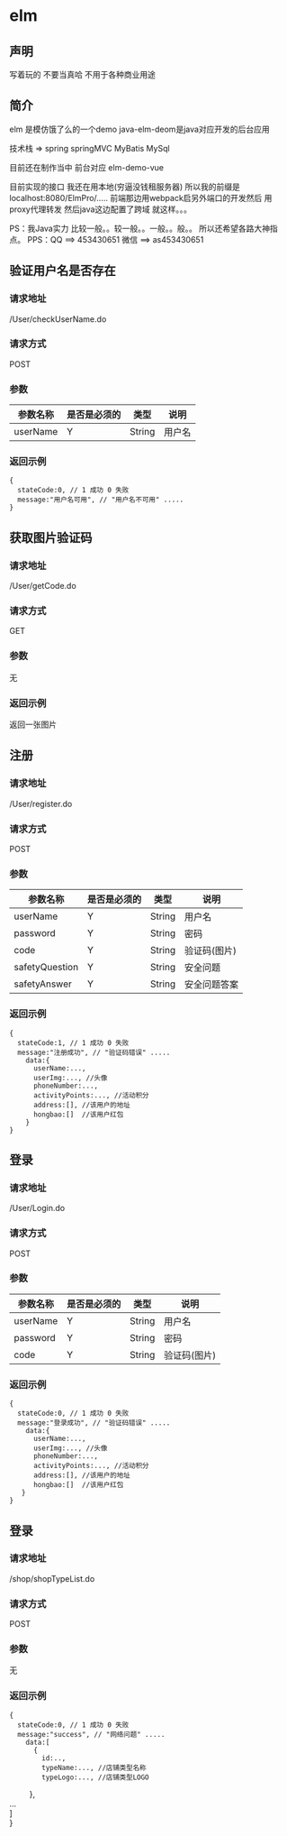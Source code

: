 # elm
## 声明
写着玩的 不要当真哈 不用于各种商业用途

## 简介
elm 是模仿饿了么的一个demo java-elm-deom是java对应开发的后台应用 

技术栈 => spring springMVC MyBatis MySql 

目前还在制作当中 前台对应 elm-demo-vue

目前实现的接口 我还在用本地(穷逼没钱租服务器) 所以我的前缀是localhost:8080/ElmPro/..... 前端那边用webpack启另外端口的开发然后 用proxy代理转发 然后java这边配置了跨域 就这样。。。

PS：我Java实力 比较一般。。较一般。。一般。。般。。 所以还希望各路大神指点。
PPS：QQ ==> 453430651 微信 ==> as453430651 

## 验证用户名是否存在
### 请求地址
 /User/checkUserName.do
### 请求方式
POST
### 参数

参数名称 | 是否是必须的 | 类型  | 说明
---------|--------------|-------|----- 
userName | Y            | String|用户名

### 返回示例
    {
      stateCode:0, // 1 成功 0 失败
      message:"用户名可用", // "用户名不可用" .....
    }

## 获取图片验证码
### 请求地址
 /User/getCode.do
### 请求方式
GET
### 参数
无
### 返回示例
返回一张图片


## 注册
### 请求地址
 /User/register.do
### 请求方式
POST
### 参数

参数名称      | 是否是必须的 | 类型  | 说明
--------------|--------------|-------|----- 
userName      | Y            | String|用户名
password      | Y            | String|密码 
code          | Y            | String|验证码(图片)
safetyQuestion| Y            | String|安全问题
safetyAnswer  | Y            | String|安全问题答案

### 返回示例
    {
      stateCode:1, // 1 成功 0 失败
      message:"注册成功", // "验证码错误" .....
        data:{
          userName:...,
          userImg:..., //头像
          phoneNumber:..., 
          activityPoints:..., //活动积分
          address:[], //该用户的地址
          hongbao:[]  //该用户红包
        }
    }



## 登录
### 请求地址
 /User/Login.do
### 请求方式
POST
### 参数

参数名称 | 是否是必须的 | 类型  | 说明
---------|--------------|-------|----- 
userName | Y            | String|用户名
password | Y            | String|密码 
code     | Y            | String|验证码(图片)

### 返回示例
    {
      stateCode:0, // 1 成功 0 失败
      message:"登录成功", // "验证码错误" .....
        data:{
          userName:...,
          userImg:..., //头像
          phoneNumber:..., 
          activityPoints:..., //活动积分
          address:[], //该用户的地址
          hongbao:[]  //该用户红包
       }
    }

## 登录
### 请求地址
 /shop/shopTypeList.do
### 请求方式
POST
### 参数
无
### 返回示例
    {
      stateCode:0, // 1 成功 0 失败
      message:"success", // "网络问题" .....
        data:[
          {
            id:..,
            typeName:..., //店铺类型名称
            typeLogo:..., //店铺类型LOGO
          },  
          ...  
        ]  
    }  
    

